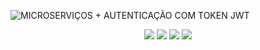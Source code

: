 ![MICROSERVIÇOS + AUTENTICAÇÃO COM TOKEN JWT](https://user-images.githubusercontent.com/121516171/229849426-ca0d2825-024f-4244-ad0d-a9ea6460220b.png)


<p align="center">
<img src="https://img.shields.io/badge/Testes-16%20sucessos%2C%200%20falhas-green?style=for-the-badge&logo=appveyor">
<img src="https://img.shields.io/badge/Spring-6DB33F?style=for-the-badge&logo=spring&logoColor=white">
<img src="https://img.shields.io/badge/MySQL-00000F?style=for-the-badge&logo=mysql&logoColor=white">
<a href="https://www.linkedin.com/in/emanoel-figuer%C3%AAdo-47063b215/"><img src="https://img.shields.io/badge/LinkedIn-0077B5?style=for-the-badge&logo=linkedin&logoColor=white"></a>
</p>
